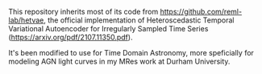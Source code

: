 
This repository inherits most of its code from https://github.com/reml-lab/hetvae, the official implementation of Heteroscedastic Temporal Variational Autoencoder for Irregularly Sampled Time Series (https://arxiv.org/pdf/2107.11350.pdf). 

It's been modified to use for Time Domain Astronomy, more speficially for modeling AGN light curves in my MRes work at Durham University. 
